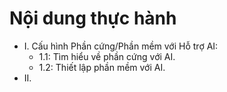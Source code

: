 # Nội dung thực hành  
* I. Cấu hình Phần cứng/Phần mềm với Hỗ trợ AI:
  * 1.1: Tìm hiểu về phần cứng với AI.
  * 1.2: Thiết lập phần mềm với AI.
* II. 
